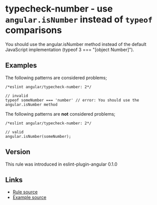 <!-- WARNING: Generated documentation. Edit docs and examples in the rule and examples file ('rules/typecheck-number.js', 'examples/typecheck-number.js'). -->

# typecheck-number - use `angular.isNumber` instead of `typeof` comparisons

You should use the angular.isNumber method instead of the default JavaScript implementation (typeof 3 === "[object Number]").

## Examples

The following patterns are considered problems;

    /*eslint angular/typecheck-number: 2*/

    // invalid
    typeof someNumber === 'number' // error: You should use the angular.isNumber method

The following patterns are **not** considered problems;

    /*eslint angular/typecheck-number: 2*/

    // valid
    angular.isNumber(someNumber);

## Version

This rule was introduced in eslint-plugin-angular 0.1.0

## Links

* [Rule source](../rules/typecheck-number.js)
* [Example source](../examples/typecheck-number.js)
